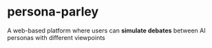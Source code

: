 # persona-parley
A web-based platform where users can **simulate debates** between AI personas with different viewpoints
